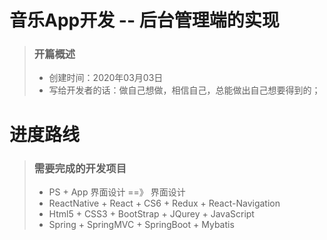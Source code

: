 音乐App开发 -- 后台管理端的实现
==
>###   开篇概述
> * 创建时间：2020年03月03日
> * 写给开发者的话：做自己想做，相信自己，总能做出自己想要得到的；

进度路线
==
>###  需要完成的开发项目
> * PS + App 界面设计  ==》 界面设计
> * ReactNative + React + CS6 + Redux + React-Navigation
> * Html5 + CSS3 + BootStrap + JQurey + JavaScript
> * Spring + SpringMVC + SpringBoot + Mybatis
